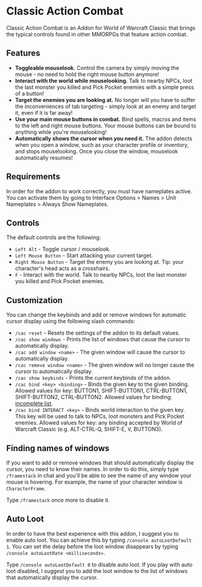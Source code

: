 # Classic Action Combat

Classic Action Combat is an Addon for World of Warcraft Classic that brings the typical controls found in other MMORPGs that feature action combat.

## Features

* **Toggleable mouselook.** Control the camera by simply moving the mouse - no need to hold the right mouse button anymore!
* **Interact with the world while mouselooking.** Talk to nearby NPCs, loot the last monster you killed and Pick Pocket enemies with a simple press of a button!
* **Target the enemies you are looking at.** No longer will you have to suffer the inconveniences of tab targeting - simply look at an enemy and target it, even if it is far away!
* **Use your main mouse buttons in combat.** Bind spells, macros and items to the left and right mouse buttons. Your mouse buttons can be bound to anything while you're mouselooking!
* **Automatically shows the cursor when you need it.** The addon detects when you open a window, such as your character profile or inventory, and stops mouselooking. Once you close the window, mouselook automatically resumes!

## Requirements

In order for the addon to work correctly, you must have nameplates active. You can activate them by going to Interface Options > Names > Unit Nameplates > Always Show Nameplates.

## Controls

The default controls are the following:

* `Left Alt` - Toggle cursor / mouselook.
* `Left Mouse Button` - Start attacking your current target.
* `Right Mouse Button` - Target the enemy you are looking at. Tip: your character's head acts as a crosshairs.
* `F` - Interact with the world. Talk to nearby NPCs, loot the last monster you killed and Pick Pocket enemies.

## Customization

You can change the keybinds and add or remove windows for automatic cursor display using the following slash commands:

* `/cac reset` - Resets the settings of the addon to its default values.
* `/cac show windows` - Prints the list of windows that cause the cursor to automatically display.
* `/cac add window <name>` - The given window will cause the cursor to automatically display.
* `/cac remove window <name>` - The given window will no longer cause the cursor to automatically display.
* `/cac show keybinds` - Prints the current keybinds of the addon.
* `/cac bind <key> <binding>` - Binds the given key to the given binding. Allowed values for key: BUTTON1, SHIFT-BUTTON1, CTRL-BUTTON1, SHIFT-BUTTON2, CTRL-BUTTON2. Allowed values for binding: [incomplete list](https://wow.gamepedia.com/BindingID).
* `/cac bind INTERACT <key>` - Binds world interaction to the given key. This key will be used to talk to NPCs, loot monsters and Pick Pocket enemies. Allowed values for key: any binding accepted by World of Warcraft Classic (e.g. ALT-CTRL-Q, SHIFT-E, V, BUTTON3).

## Finding names of windows

If you want to add or remove windows that should automatically display the cursor, you need to know their names. In order to do this, simply type `/framestack` in chat and you'll be able to see the name of any window your mouse is hovering. For example, the name of your character window is `CharacterFrame`.

Type `/framestack` once more to disable it.

## Auto Loot

In order to have the best experience with this addon, I suggest you to enable auto loot. You can achieve this by typing `/console autoLootDefault 1`. You can set the delay before the loot window disappears by typing `/console autoLootRate <milliseconds>`.

Type `/console autoLootDefault 0` to disable auto loot. If you play with auto loot disabled, I suggest you to add the loot window to the list of windows that automatically display the cursor.